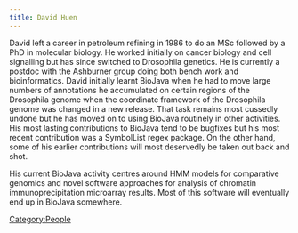 ```yaml
---
title: David Huen
---
```


David left a career in petroleum refining in 1986 to do an MSc followed
by a PhD in molecular biology. He worked initially on cancer biology and
cell signalling but has since switched to Drosophila genetics. He is
currently a postdoc with the Ashburner group doing both bench work and
bioinformatics. David initially learnt BioJava when he had to move large
numbers of annotations he accumulated on certain regions of the
Drosophila genome when the coordinate framework of the Drosophila genome
was changed in a new release. That task remains most cussedly undone but
he has moved on to using BioJava routinely in other activities. His most
lasting contributions to BioJava tend to be bugfixes but his most recent
contribution was a SymbolList regex package. On the other hand, some of
his earlier contributions will most deservedly be taken out back and
shot.

His current BioJava activity centres around HMM models for comparative
genomics and novel software approaches for analysis of chromatin
immunoprecipitation microarray results. Most of this software will
eventually end up in BioJava somewhere.

<Category:People>
